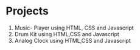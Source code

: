# Projects

1. Music- Player using HTML, CSS and Javascript
2. Drum Kit using HTML,CSS and Javascript
3. Analog Clock using HTML,CSS and Javascript

